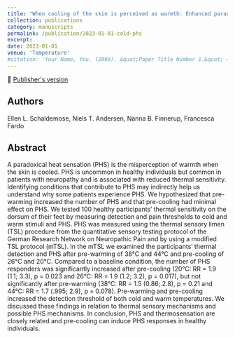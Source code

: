```yaml
---
title: "When cooling of the skin is perceived as warmth: Enhanced paradoxical heat sensation by pre-cooling of the skin in healthy individuals"
collection: publications
category: manuscripts
permalink: /publication/2023-01-01-cold-phs
excerpt:
date: 2023-01-01
venue: 'Temperature'
#citation: 'Your Name, You. (2009). &quot;Paper Title Number 1.&quot; <i>Journal 1</i>. 1(1).'
---
```


<!--more-->

📄 [Publisher's version](https://www.tandfonline.com/doi/pdf/10.1080/23328940.2022.2088028) 

## Authors
Ellen L. Schaldemose, Niels T. Andersen, Nanna B. Finnerup, Francesca Fardo

## Abstract

A paradoxical heat sensation (PHS) is the misperception of warmth when the skin is cooled. PHS is
uncommon in healthy individuals but common in patients with neuropathy and is associated with
reduced thermal sensitivity. Identifying conditions that contribute to PHS may indirectly help us
understand why some patients experience PHS. We hypothesized that pre-warming increased the
number of PHS and that pre-cooling had minimal effect on PHS. We tested 100 healthy participants’ thermal sensitivity on the dorsum of their feet by measuring detection and pain thresholds
to cold and warm stimuli and PHS. PHS was measured using the thermal sensory limen (TSL)
procedure from the quantitative sensory testing protocol of the German Research Network on
Neuropathic Pain and by using a modified TSL protocol (mTSL). In the mTSL we examined the
participants’ thermal detection and PHS after pre-warming of 38°C and 44°C and pre-cooling of
26°C and 20°C. Compared to a baseline condition, the number of PHS responders was significantly
increased after pre-cooling (20°C: RR = 1.9 (1.1; 3.3), p = 0.023 and 26°C: RR = 1.9 (1.2; 3.2),
p = 0.017), but not significantly after pre-warming (38°C: RR = 1.5 (0.86; 2.8), p = 0.21 and 44°C:
RR = 1.7 (.995; 2.9), p = 0.078). Pre-warming and pre-cooling increased the detection threshold of
both cold and warm temperatures. We discussed these findings in relation to thermal sensory
mechanisms and possible PHS mechanisms. In conclusion, PHS and thermosensation are closely
related and pre-cooling can induce PHS responses in healthy individuals.